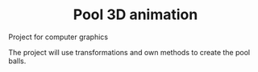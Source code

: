 <div align="center">
    <h1><strong>Pool 3D animation</strong></h1>
</div>

Project for computer graphics

The project will use transformations and own methods to create the pool balls.
